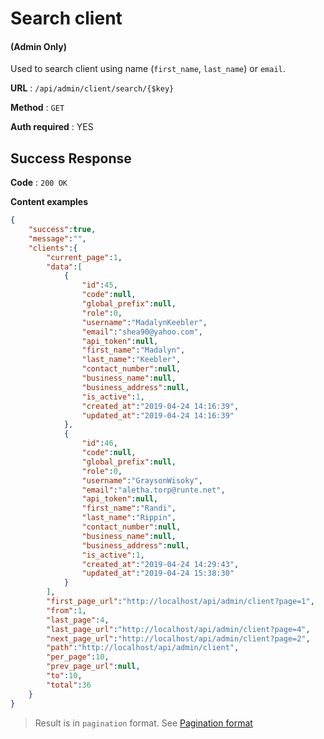 # Search client

#### (**Admin Only**)

Used to search client using name (`first_name`, `last_name`) or `email`.

**URL** : `/api/admin/client/search/{$key}`

**Method** : `GET`

**Auth required** : YES

## Success Response

**Code** : `200 OK`

**Content examples**

```json
{
    "success":true,
    "message":"",
    "clients":{
        "current_page":1,
        "data":[
            {
                "id":45,
                "code":null,
                "global_prefix":null,
                "role":0,
                "username":"MadalynKeebler",
                "email":"shea90@yahoo.com",
                "api_token":null,
                "first_name":"Madalyn",
                "last_name":"Keebler",
                "contact_number":null,
                "business_name":null,
                "business_address":null,
                "is_active":1,
                "created_at":"2019-04-24 14:16:39",
                "updated_at":"2019-04-24 14:16:39"
            },
            {
                "id":46,
                "code":null,
                "global_prefix":null,
                "role":0,
                "username":"GraysonWisoky",
                "email":"aletha.torp@runte.net",
                "api_token":null,
                "first_name":"Randi",
                "last_name":"Rippin",
                "contact_number":null,
                "business_name":null,
                "business_address":null,
                "is_active":1,
                "created_at":"2019-04-24 14:29:43",
                "updated_at":"2019-04-24 15:38:30"
            }
        ],
        "first_page_url":"http://localhost/api/admin/client?page=1",
        "from":1,
        "last_page":4,
        "last_page_url":"http://localhost/api/admin/client?page=4",
        "next_page_url":"http://localhost/api/admin/client?page=2",
        "path":"http://localhost/api/admin/client",
        "per_page":10,
        "prev_page_url":null,
        "to":10,
        "total":36
    }
}
```

> Result is in `pagination` format. See [Pagination format](../../helper/pagination.md)
